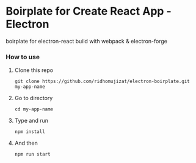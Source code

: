 # Boirplate for Create React App - Electron

boirplate for electron-react build with webpack & electron-forge

### How to use
 1. Clone this repo 
    ```
    git clone https://github.com/ridhomujizat/electron-boirplate.git my-app-name
    ```
 2. Go to directory
    ```
    cd my-app-name
    ```
 4. Type and run
    ```
    npm install
    ```
 6. And then
    ```
    npm run start
    ```
